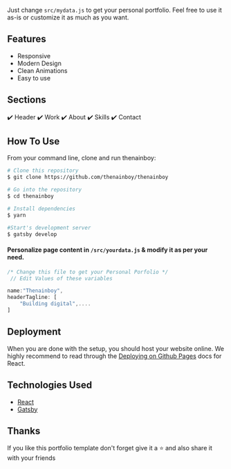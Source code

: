 




Just change `src/mydata.js` to get your personal portfolio. Feel free to use it as-is or customize it as much as you want.





## Features
- Responsive
- Modern Design
- Clean Animations
- Easy to use


## Sections
✔️ Header
✔️ Work
✔️ About
✔️ Skills
✔️ Contact


## How To Use 

From your command line, clone and run thenainboy:

```bash
# Clone this repository
$ git clone https://github.com/thenainboy/thenainboy

# Go into the repository
$ cd thenainboy

# Install dependencies
$ yarn

#Start's development server
$ gatsby develop
```

#### Personalize page content in `/src/yourdata.js` & modify it as per your need.

```javascript
/* Change this file to get your Personal Porfolio */
 // Edit Values of these variables

name:"Thenainboy",
headerTagline: [
    "Building digital",.... 
]

```

## Deployment
When you are done with the setup, you should host your website online.
We highly recommend to read through the [Deploying on Github Pages](https://create-react-app.dev/docs/deployment/#github-pages) docs for React.


## Technologies Used

- [React](https://reactjs.org/)
- [Gatsby](https://www.gatsbyjs.com/)





## Thanks
If you like this portfolio template don't forget give it a ⭐ and also share it with your friends


